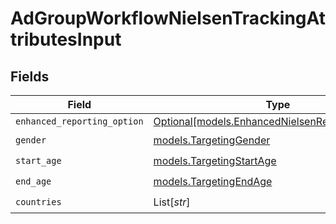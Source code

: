 # AdGroupWorkflowNielsenTrackingAttributesInput


## Fields

| Field                                                                                            | Type                                                                                             | Required                                                                                         | Description                                                                                      |
| ------------------------------------------------------------------------------------------------ | ------------------------------------------------------------------------------------------------ | ------------------------------------------------------------------------------------------------ | ------------------------------------------------------------------------------------------------ |
| `enhanced_reporting_option`                                                                      | [Optional[models.EnhancedNielsenReportingOptions]](../models/enhancednielsenreportingoptions.md) | :heavy_minus_sign:                                                                               | N/A                                                                                              |
| `gender`                                                                                         | [models.TargetingGender](../models/targetinggender.md)                                           | :heavy_check_mark:                                                                               | N/A                                                                                              |
| `start_age`                                                                                      | [models.TargetingStartAge](../models/targetingstartage.md)                                       | :heavy_check_mark:                                                                               | N/A                                                                                              |
| `end_age`                                                                                        | [models.TargetingEndAge](../models/targetingendage.md)                                           | :heavy_check_mark:                                                                               | N/A                                                                                              |
| `countries`                                                                                      | List[*str*]                                                                                      | :heavy_check_mark:                                                                               | N/A                                                                                              |
